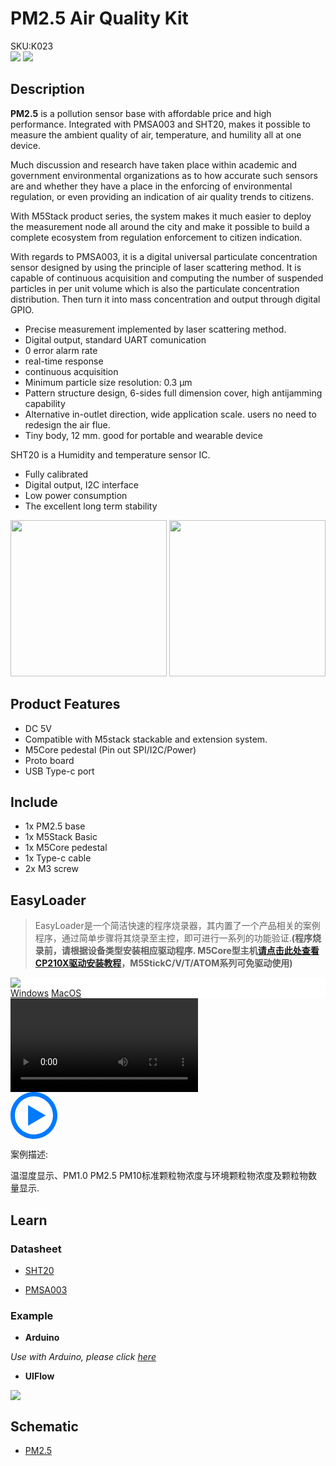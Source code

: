 # PM2.5 Air Quality Kit

<div class="badge badge-pill badge-primary product_sku_tag">SKU:K023</div>

<div class="product_pic"><img src="assets/img/product_pics/base/PM2.5/PM2.5-1.webp"> <img src="assets/img/product_pics/base/PM2.5/PM2.5-2.webp"></div>

## Description

**PM2.5** is a pollution sensor base with affordable price and high performance.  Integrated with PMSA003 and SHT20, makes it possible to measure the ambient quality of air, temperature, and humility all at one device. 

Much discussion and research have taken place within academic and government environmental organizations as to how accurate such sensors are and whether they have a place in the enforcing of environmental regulation, or even providing an indication of air quality trends to citizens.

With M5Stack product series, the system makes it much easier to deploy the measurement node all around the city and make it possible to build a complete ecosystem from regulation enforcement to citizen indication.

With regards to PMSA003, it is a digital universal particulate concentration sensor designed by using the principle of laser scattering method. It is capable of continuous acquisition and computing the number of suspended particles in per unit volume which is also the particulate concentration distribution. Then turn it into mass concentration and output through digital GPIO.

- Precise measurement implemented by laser scattering method.
- Digital output, standard UART comunication
- 0 error alarm rate
- real-time response 
- continuous acquisition
- Minimum particle size resolution: 0.3 µm
- Pattern structure design, 6-sides full dimension cover, high antijamming capability
- Alternative in-outlet direction, wide application scale. users no need to redesign the air flue.
- Tiny body, 12 mm. good for portable and wearable device

SHT20 is a Humidity and temperature sensor IC.
- Fully calibrated
- Digital output, I2C interface
- Low power consumption
- The excellent long term stability

<img src="assets/img/product_pics/base/PM2.5/PM2.5-4.webp" width="250" height="250"> <img src="assets/img/product_pics/base/PM2.5/PM2.5-5.webp" width="250" height="250">

## Product Features

-  DC 5V 
-  Compatible with M5stack stackable and extension system.
-  M5Core pedestal (Pin out SPI/I2C/Power)
-  Proto board 
-  USB Type-c port

## Include

-  1x PM2.5 base
-  1x M5Stack Basic 
-  1x M5Core pedestal
-  1x Type-c cable
-  2x M3 screw

## EasyLoader

>EasyLoader是一个简洁快速的程序烧录器，其内置了一个产品相关的案例程序，通过简单步骤将其烧录至主控，即可进行一系列的功能验证.**(程序烧录前，请根据设备类型安装相应驱动程序. M5Core型主机[请点击此处查看CP210X驱动安装教程](zh_CN/arduino/arduino_development?id=安装串口驱动)，M5StickC/V/T/ATOM系列可免驱动使用)**

<div class="easyloader-box">
    <div style="background-color:white;">
        <div><img src="https://m5stack.oss-cn-shenzhen.aliyuncs.com/image/easyloader_intro.webp"></div>
        <div class="easyloader-btn">
            <a href="https://m5stack.oss-cn-shenzhen.aliyuncs.com/EasyLoader/Windows/APPLICATION/EasyLoader_PM2.5_APPLICATION.exe">Windows</a>
            <a href="https://m5stack.oss-cn-shenzhen.aliyuncs.com/EasyLoader/MacOS/APPLICATION/EasyLoader_PM2.5_APPLICATION.dmg">MacOS</a>
            <!-- <a>Linux</a>
            <a>MacOS</a> -->
        </div>
    </div>
    <div>
        <video id="example_video" controls>
            <source src="https://m5stack.oss-cn-shenzhen.aliyuncs.com/video/Product_example_video/App/PM2.5.mp4" type="video/mp4">
        </video>
        <div class="easyloader-mask">
        <a>
            <svg id="play-btn" t="1583228776634" class="icon" viewBox="0 0 1024 1024" version="1.1" xmlns="http://www.w3.org/2000/svg" p-id="4152" width="75" height="75"><path d="M512 0C229.216 0 0 229.216 0 512s229.216 512 512 512 512-229.216 512-512S794.784 0 512 0z m0 928C282.24 928 96 741.76 96 512S282.24 96 512 96s416 186.24 416 416-186.24 416-416 416zM384 288l384 224-384 224z" p-id="4153" fill="#007aff"></path></svg></a>
            <p>案例描述:</p>
            <p>温湿度显示、PM1.0 PM2.5 PM10标准颗粒物浓度与环境颗粒物浓度及颗粒物数量显示.</p>
        </div>
    </div>
</div>

## Learn

### Datasheet

- [SHT20](https://m5stack.oss-cn-shenzhen.aliyuncs.com/resource/docs/datasheet/hat/SHT20_Datasheet_en.pdf)

- [PMSA003](https://m5stack.oss-cn-shenzhen.aliyuncs.com/resource/docs/datasheet/base/PMSA003_cn.pdf)

### Example 

- **Arduino**

*Use with Arduino, please click [here](https://github.com/m5stack/M5-ProductExampleCodes/tree/master/Base/PM2.5)*

- **UIFlow**

<img src="assets/img/product_pics/base/PM2.5/pm2.5.webp">

## Schematic

- [PM2.5](https://m5stack.oss-cn-shenzhen.aliyuncs.com/resource/docs/schematic/Units/UNIT_PM25.pdf)

<script>

   var purchase_link = 'https://m5stack.com/collections/m5-base/products/pm-2-5-sensor-usb-power-sht20';

   anchor_search(purchase_link);
   scrollFunc();

</script>



